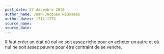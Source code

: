```yaml
---
post_date: 27 décembre 2012
author_name: Jean-Jacques Rousseau
author_dates: 1712-1778
source_name:
source_date:
---
```


Il faut créer un état où nul ne soit assez riche pour en acheter un autre et où nul ne soit assez pauvre pour être contraint de se vendre.
